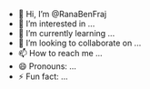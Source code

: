 - 👋 Hi, I’m @RanaBenFraj
- 👀 I’m interested in ...
- 🌱 I’m currently learning ...
- 💞️ I’m looking to collaborate on ...
- 📫 How to reach me ...
- 😄 Pronouns: ...
- ⚡ Fun fact: ...

<!---
RanaBenFraj/RanaBenFraj is a ✨ special ✨ repository because its `README.md` (this file) appears on your GitHub profile.
You can click the Preview link to take a look at your changes.
--->
